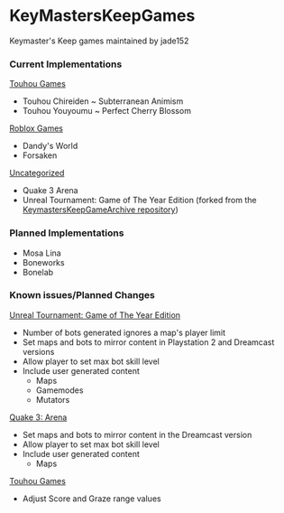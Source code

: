# KeyMastersKeepGames
Keymaster's Keep games maintained by jade152

### Current Implementations
<ins>Touhou Games</ins>
 - Touhou Chireiden ~ Subterranean Animism 
 - Touhou Youyoumu ~ Perfect Cherry Blossom

<ins>Roblox Games</ins>
 - Dandy's World
 - Forsaken

<ins>Uncategorized</ins>
 - Quake 3 Arena
 - Unreal Tournament: Game of The Year Edition (forked from the [KeymastersKeepGameArchive repository](https://github.com/SerpentAI/KeymastersKeepGameArchive))

### Planned Implementations
 - Mosa Lina
 - Boneworks
 - Bonelab

### Known issues/Planned Changes
<ins>Unreal Tournament:  Game of The Year Edition</ins>
- Number of bots generated ignores a map's player limit
- Set maps and bots to mirror content in Playstation 2 and Dreamcast versions
- Allow player to set max bot skill level
- Include user generated content
     - Maps
     - Gamemodes
     - Mutators

<ins>Quake 3: Arena</ins>
- Set maps and bots to mirror content in the Dreamcast version
- Allow player to set max bot skill level
- Include user generated content
    - Maps

<ins>Touhou Games</ins>
- Adjust Score and Graze range values